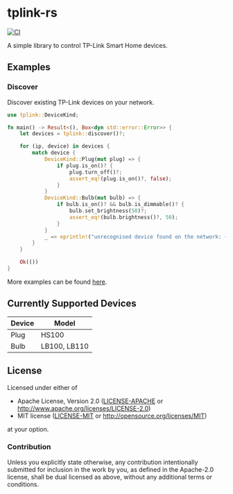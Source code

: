 tplink-rs
=========

[![CI](https://github.com/utsavoza/tplink-rs/workflows/CI/badge.svg)](https://github.com/utsavoza/tplink-rs/actions?query=workflow%3ACI)

A simple library to control TP-Link Smart Home devices.

## Examples
<!--
Add tplink-rs to your dependencies:
```toml
[dependencies]
tplink = "0.1"
```
And then in your `main.rs`
-->
### Discover

Discover existing TP-Link devices on your network.

```rust
use tplink::DeviceKind;

fn main() -> Result<(), Box<dyn std::error::Error>> {
    let devices = tplink::discover()?;

    for (ip, device) in devices {
        match device {
            DeviceKind::Plug(mut plug) => {
                if plug.is_on()? {
                    plug.turn_off()?;
                    assert_eq!(plug.is_on()?, false);
                }
            }
            DeviceKind::Bulb(mut bulb) => {
                if bulb.is_on()? && bulb.is_dimmable()? {
                    bulb.set_brightness(50)?;
                    assert_eq!(bulb.brightness()?, 50);
                }
            }
            _ => eprintln!("unrecognised device found on the network: {}", ip),
        }
    }

    Ok(())
}

```

More examples can be found [here](examples).

## Currently Supported Devices

| Device  | Model         |
|---------|---------------|
| Plug    | HS100         |
| Bulb    | LB100, LB110  |


## License

Licensed under either of

 * Apache License, Version 2.0
   ([LICENSE-APACHE](LICENSE-APACHE) or http://www.apache.org/licenses/LICENSE-2.0)
 * MIT license
   ([LICENSE-MIT](LICENSE-MIT) or http://opensource.org/licenses/MIT)

at your option.

### Contribution

Unless you explicitly state otherwise, any contribution intentionally submitted
for inclusion in the work by you, as defined in the Apache-2.0 license, shall be
dual licensed as above, without any additional terms or conditions.
